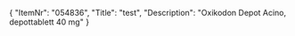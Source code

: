 {
  "ItemNr": "054836",
  "Title": "test",
  "Description": "Oxikodon Depot Acino, depottablett 40 mg"
}